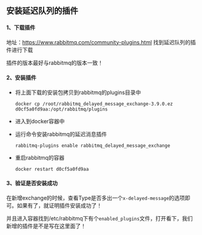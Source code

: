 ## 安装延迟队列的插件



#### 1、下载插件

地址：https://www.rabbitmq.com/community-plugins.html 找到延迟队列的插件进行下载

插件的版本最好与rabbitmq的版本一致！



#### 2、安装插件

- 将上面下载的安装包拷贝到rabbitmq的plugins目录中

  ```shell
  docker cp /root/rabbitmq_delayed_message_exchange-3.9.0.ez d0cf5a0fd9aa:/opt/rabbitmq/plugins
  ```

- 进入到docker容器中

- 运行命令安装rabbitmq的延迟消息插件

  ```shell
  rabbitmq-plugins enable rabbitmq_delayed_message_exchange
  ```

- 重启rabbitmq的容器

  ```shell
  docker restart d0cf5a0fd9aa
  ```



#### 3、验证是否安装成功

在新增exchange的时候，查看Type是否多出一个`x-delayed-message`的选项即可。如果有了，就证明插件安装成功了！

并且进入容器找到/etc/rabbitmq下有个`enabled_plugins`文件，打开看下，我们新增的插件是不是写在这里面了！



